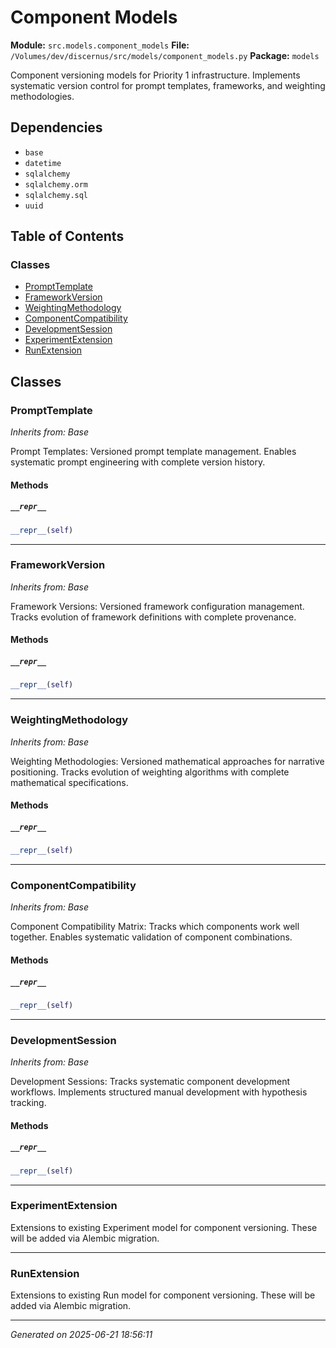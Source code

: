 # Component Models

**Module:** `src.models.component_models`
**File:** `/Volumes/dev/discernus/src/models/component_models.py`
**Package:** `models`

Component versioning models for Priority 1 infrastructure.
Implements systematic version control for prompt templates, frameworks, and weighting methodologies.

## Dependencies

- `base`
- `datetime`
- `sqlalchemy`
- `sqlalchemy.orm`
- `sqlalchemy.sql`
- `uuid`

## Table of Contents

### Classes
- [PromptTemplate](#prompttemplate)
- [FrameworkVersion](#frameworkversion)
- [WeightingMethodology](#weightingmethodology)
- [ComponentCompatibility](#componentcompatibility)
- [DevelopmentSession](#developmentsession)
- [ExperimentExtension](#experimentextension)
- [RunExtension](#runextension)

## Classes

### PromptTemplate
*Inherits from: Base*

Prompt Templates: Versioned prompt template management.
Enables systematic prompt engineering with complete version history.

#### Methods

##### `__repr__`
```python
__repr__(self)
```

---

### FrameworkVersion
*Inherits from: Base*

Framework Versions: Versioned framework configuration management.
Tracks evolution of framework definitions with complete provenance.

#### Methods

##### `__repr__`
```python
__repr__(self)
```

---

### WeightingMethodology
*Inherits from: Base*

Weighting Methodologies: Versioned mathematical approaches for narrative positioning.
Tracks evolution of weighting algorithms with complete mathematical specifications.

#### Methods

##### `__repr__`
```python
__repr__(self)
```

---

### ComponentCompatibility
*Inherits from: Base*

Component Compatibility Matrix: Tracks which components work well together.
Enables systematic validation of component combinations.

#### Methods

##### `__repr__`
```python
__repr__(self)
```

---

### DevelopmentSession
*Inherits from: Base*

Development Sessions: Tracks systematic component development workflows.
Implements structured manual development with hypothesis tracking.

#### Methods

##### `__repr__`
```python
__repr__(self)
```

---

### ExperimentExtension

Extensions to existing Experiment model for component versioning.
These will be added via Alembic migration.

---

### RunExtension

Extensions to existing Run model for component versioning.
These will be added via Alembic migration.

---

*Generated on 2025-06-21 18:56:11*